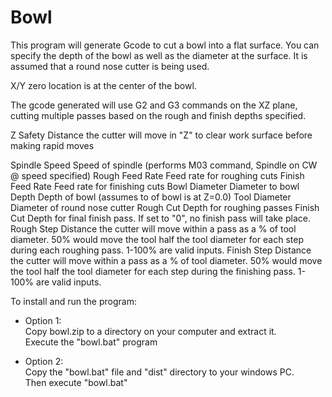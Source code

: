 # Bowl
 This program will generate Gcode to cut a bowl into a flat surface.
 You can specify the depth of the bowl as well as the diameter at the surface.
 It is assumed that a round nose cutter is being used.
 
 X/Y zero location is at the center of the bowl.
 
 The gcode generated will use G2 and G3 commands on the XZ plane, cutting multiple passes 
 based on the rough and finish depths specified.

Z Safety
	Distance the cutter will move in "Z" to clear work surface before making rapid moves

Spindle Speed
	Speed of spindle (performs M03 command, Spindle on CW @ speed specified)
Rough Feed Rate
	Feed rate for roughing cuts
Finish Feed Rate
	Feed rate for finishing cuts
Bowl 
	Diameter
		Diameter to bowl
	Depth
		Depth of bowl (assumes to of bowl is at Z=0.0)
Tool 
	Diameter
		Diameter of round nose cutter
	Rough Cut 
		Depth for roughing passes 
	Finish Cut 
		Depth for final finish pass. If set to "0", no finish pass
		will take place.
	Rough Step 
		Distance the cutter will move within a pass as a
		% of tool diameter. 50% would move the tool half the
		tool diameter for each step during each roughing pass.
		1-100% are valid inputs.
	Finish Step 
		Distance the cutter will move within a pass as a
		% of tool diameter. 50% would move the tool half the
		tool diameter for each step during the finishing pass.
		1-100% are valid inputs.

To install and run the program:  
* Option 1:  
  Copy bowl.zip to a directory on your computer and extract it.  
  Execute the "bowl.bat" program  
  
* Option 2:  
  Copy the "bowl.bat" file and "dist" directory to your windows PC.  
  Then execute "bowl.bat"  
